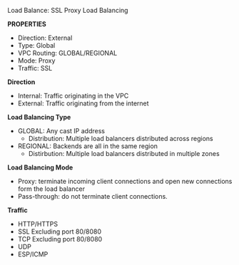 Load Balance: SSL Proxy Load Balancing

**PROPERTIES**
- Direction:      External
- Type:           Global
- VPC Routing:    GLOBAL/REGIONAL
- Mode:           Proxy
- Traffic:        SSL


**Direction**
- Internal: Traffic originating in the VPC
- External: Traffic originating from the internet

**Load Balancing Type**
- GLOBAL: Any cast IP address 
    - Distribution: Multiple load balancers distributed across regions
- REGIONAL: Backends are all in the same region
    - Distirbution: Multiple load balancers distributed in multiple zones

**Load Balancing Mode**
- Proxy: terminate incoming client connections and open new connections form the load balancer
- Pass-through: do not terminate client connections.

**Traffic**
- HTTP/HTTPS
- SSL Excluding port 80/8080
- TCP Excluding port 80/8080
- UDP
- ESP/ICMP